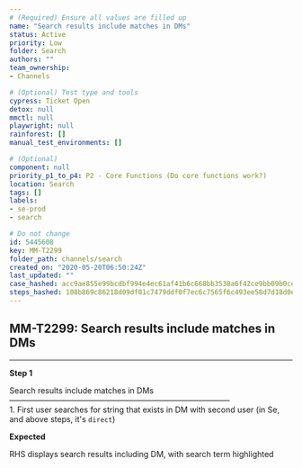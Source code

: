 ```yaml
---
# (Required) Ensure all values are filled up
name: "Search results include matches in DMs"
status: Active
priority: Low
folder: Search
authors: ""
team_ownership: 
- Channels

# (Optional) Test type and tools
cypress: Ticket Open
detox: null
mmctl: null
playwright: null
rainforest: []
manual_test_environments: []

# (Optional)
component: null
priority_p1_to_p4: P2 - Core Functions (Do core functions work?)
location: Search
tags: []
labels: 
- se-prod
- search

# Do not change
id: 5445608
key: MM-T2299
folder_path: channels/search
created_on: "2020-05-20T06:50:24Z"
last_updated: ""
case_hashed: acc9ae855e99bcdbf994e4ec61af41b6c668bb3538a6f42ce9bb09b0cec9d79ee047cd1f897279c37aed1f47e3e0adab
steps_hashed: 108b869c86218d09df01c7479ddf0f7ec6c7565f6c493ee58d7d18d0e97b07e8be1537a561464a8f69a3aef8faf849a6
---
```


## MM-T2299: Search results include matches in DMs

---

**Step 1**

Search results include matches in DMs\
————————————————————————————\
1\. First user searches for string that exists in DM with second user (in Se, and above steps, it's `direct`)

**Expected**

RHS displays search results including DM, with search term highlighted

